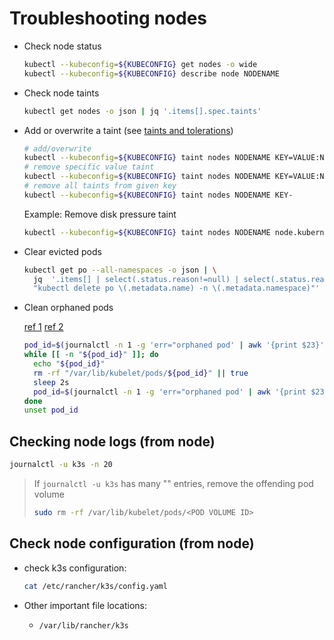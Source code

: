 # Troubleshooting nodes

- Check node status

  ```sh
  kubectl --kubeconfig=${KUBECONFIG} get nodes -o wide
  kubectl --kubeconfig=${KUBECONFIG} describe node NODENAME
  ```

- Check node taints

  ```sh
  kubectl get nodes -o json | jq '.items[].spec.taints'
  ```

- Add or overwrite a taint (see
  [taints and tolerations](https://kubernetes.io/docs/concepts/scheduling-eviction/taint-and-toleration/))

  ```sh
  # add/overwrite
  kubectl --kubeconfig=${KUBECONFIG} taint nodes NODENAME KEY=VALUE:NoSchedule
  # remove specific value taint
  kubectl --kubeconfig=${KUBECONFIG} taint nodes NODENAME KEY=VALUE:NoSchedule-
  # remove all taints from given key
  kubectl --kubeconfig=${KUBECONFIG} taint nodes NODENAME KEY-
  ```

  Example: Remove disk pressure taint

  ```sh
  kubectl --kubeconfig=${KUBECONFIG} taint nodes NODENAME node.kubernetes.io/disk-pressure-
  ```

- Clear evicted pods

  ```sh
  kubectl get po --all-namespaces -o json | \
    jq  '.items[] | select(.status.reason!=null) | select(.status.reason | contains("Evicted")) |
    "kubectl delete po \(.metadata.name) -n \(.metadata.namespace)"' | xargs -n 1 bash -c
  ```

- Clean orphaned pods

  [ref 1](https://docs.microfocus.com/doc/SMAX/2019.08/OrphanedPodFound)
  [ref 2](https://breest.io/_/remove-orphaned-pods/)

  ```sh
  pod_id=$(journalctl -n 1 -g 'err="orphaned pod' | awk '{print $23}' | sed 's/["\\]//g' | tr -d '\n')
  while [[ -n "${pod_id}" ]]; do
    echo "${pod_id}"
    rm -rf "/var/lib/kubelet/pods/${pod_id}" || true
    sleep 2s
    pod_id=$(journalctl -n 1 -g 'err="orphaned pod' | awk '{print $23}' | sed 's/["\\]//g' | tr -d '\n')
  done
  unset pod_id
  ```

## Checking node logs (from node)

```sh
journalctl -u k3s -n 20
```

> If `journalctl -u k3s` has many "" entries, remove the offending pod volume
>
> ```sh
> sudo rm -rf /var/lib/kubelet/pods/<POD VOLUME ID>
> ```

## Check node configuration (from node)

- check k3s configuration:

  ```sh
  cat /etc/rancher/k3s/config.yaml
  ```

- Other important file locations:
  - `/var/lib/rancher/k3s`
